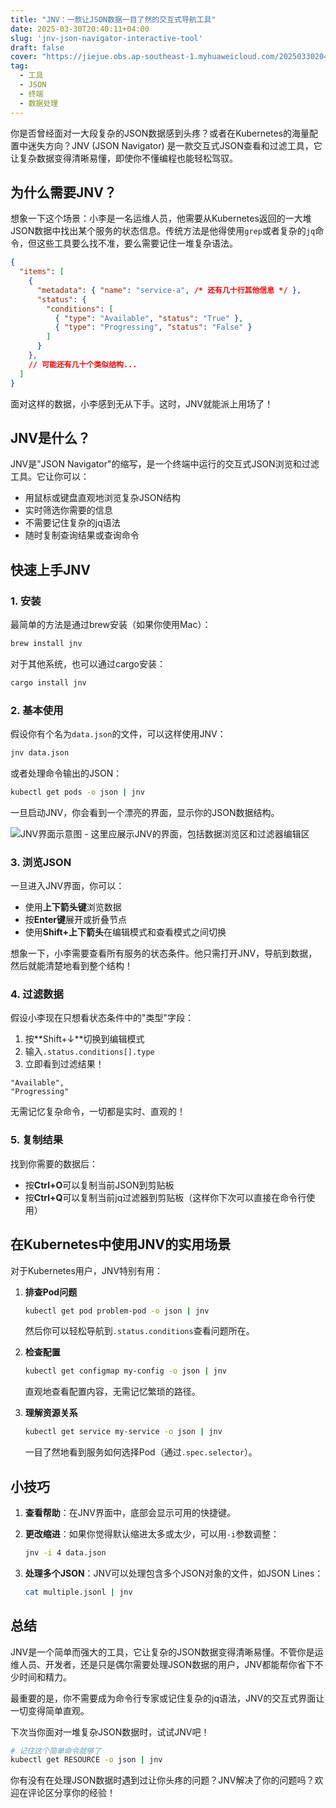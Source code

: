 ```yaml
---
title: "JNV：一款让JSON数据一目了然的交互式导航工具"
date: 2025-03-30T20:40:11+04:00
slug: 'jnv-json-navigator-interactive-tool'
draft: false
cover: "https://jiejue.obs.ap-southeast-1.myhuaweicloud.com/20250330204108805.webp"
tag:
  - 工具
  - JSON
  - 终端
  - 数据处理
---
```


你是否曾经面对一大段复杂的JSON数据感到头疼？或者在Kubernetes的海量配置中迷失方向？JNV (JSON Navigator) 是一款交互式JSON查看和过滤工具，它让复杂数据变得清晰易懂，即使你不懂编程也能轻松驾驭。

<!--more-->

## 为什么需要JNV？

想象一下这个场景：小李是一名运维人员，他需要从Kubernetes返回的一大堆JSON数据中找出某个服务的状态信息。传统方法是他得使用`grep`或者复杂的`jq`命令，但这些工具要么找不准，要么需要记住一堆复杂语法。

```json
{
  "items": [
    {
      "metadata": { "name": "service-a", /* 还有几十行其他信息 */ },
      "status": {
        "conditions": [
          { "type": "Available", "status": "True" },
          { "type": "Progressing", "status": "False" }
        ]
      }
    },
    // 可能还有几十个类似结构...
  ]
}
```

面对这样的数据，小李感到无从下手。这时，JNV就能派上用场了！

## JNV是什么？

JNV是"JSON Navigator"的缩写，是一个终端中运行的交互式JSON浏览和过滤工具。它让你可以：

- 用鼠标或键盘直观地浏览复杂JSON结构
- 实时筛选你需要的信息
- 不需要记住复杂的jq语法
- 随时复制查询结果或查询命令

## 快速上手JNV

### 1. 安装

最简单的方法是通过brew安装（如果你使用Mac）：

```bash
brew install jnv
```

对于其他系统，也可以通过cargo安装：

```bash
cargo install jnv
```

### 2. 基本使用

假设你有个名为`data.json`的文件，可以这样使用JNV：

```bash
jnv data.json
```

或者处理命令输出的JSON：

```bash
kubectl get pods -o json | jnv
```

一旦启动JNV，你会看到一个漂亮的界面，显示你的JSON数据结构。

![JNV界面示意图 - 这里应展示JNV的界面，包括数据浏览区和过滤器编辑区](https://jiejue.obs.ap-southeast-1.myhuaweicloud.com/20250330205304511.webp)

### 3. 浏览JSON

一旦进入JNV界面，你可以：

- 使用**上下箭头键**浏览数据
- 按**Enter键**展开或折叠节点
- 使用**Shift+上下箭头**在编辑模式和查看模式之间切换

想象一下，小李需要查看所有服务的状态条件。他只需打开JNV，导航到数据，然后就能清楚地看到整个结构！

### 4. 过滤数据

假设小李现在只想看状态条件中的"类型"字段：

1. 按**Shift+↓**切换到编辑模式
2. 输入`.status.conditions[].type`
3. 立即看到过滤结果！

```
"Available",
"Progressing"
```

无需记忆复杂命令，一切都是实时、直观的！

### 5. 复制结果

找到你需要的数据后：

- 按**Ctrl+O**可以复制当前JSON到剪贴板
- 按**Ctrl+Q**可以复制当前jq过滤器到剪贴板（这样你下次可以直接在命令行使用）

## 在Kubernetes中使用JNV的实用场景

对于Kubernetes用户，JNV特别有用：

1. **排查Pod问题**
   ```bash
   kubectl get pod problem-pod -o json | jnv
   ```
   然后你可以轻松导航到`.status.conditions`查看问题所在。

2. **检查配置**
   ```bash
   kubectl get configmap my-config -o json | jnv
   ```
   直观地查看配置内容，无需记忆繁琐的路径。

3. **理解资源关系**
   ```bash
   kubectl get service my-service -o json | jnv
   ```
   一目了然地看到服务如何选择Pod（通过`.spec.selector`）。

## 小技巧

1. **查看帮助**：在JNV界面中，底部会显示可用的快捷键。

2. **更改缩进**：如果你觉得默认缩进太多或太少，可以用`-i`参数调整：
   ```bash
   jnv -i 4 data.json
   ```

3. **处理多个JSON**：JNV可以处理包含多个JSON对象的文件，如JSON Lines：
   ```bash
   cat multiple.jsonl | jnv
   ```

## 总结

JNV是一个简单而强大的工具，它让复杂的JSON数据变得清晰易懂。不管你是运维人员、开发者，还是只是偶尔需要处理JSON数据的用户，JNV都能帮你省下不少时间和精力。

最重要的是，你不需要成为命令行专家或记住复杂的jq语法，JNV的交互式界面让一切变得简单直观。

下次当你面对一堆复杂JSON数据时，试试JNV吧！

```bash
# 记住这个简单命令就够了
kubectl get RESOURCE -o json | jnv
```

你有没有在处理JSON数据时遇到过让你头疼的问题？JNV解决了你的问题吗？欢迎在评论区分享你的经验！

